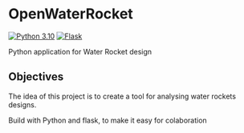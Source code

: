 # OpenWaterRocket
[![Python 3.10](https://img.shields.io/badge/Python-3.10-blue?style=flat-square&logo=python)](https://www.python.org/)
[![Flask](https://img.shields.io/badge/Flask-2.0-lightgrey??style=flat-square&logo=flask&logoColor=white)](https://flask.palletsprojects.com/en/2.0.x/)

Python application for Water Rocket design

## Objectives

The idea of this project is to create a tool for analysing water rockets designs.

Build with Python and flask, to make it easy for colaboration
